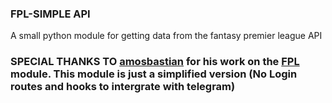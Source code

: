 ### FPL-SIMPLE API
A small python module for getting data from the fantasy premier league API

### SPECIAL THANKS TO [amosbastian](https://github.com/amosbastian) for his work on the [FPL](https://github.com/amosbastian/fpl) module. This module is just a simplified version (No Login routes and hooks to intergrate with telegram)